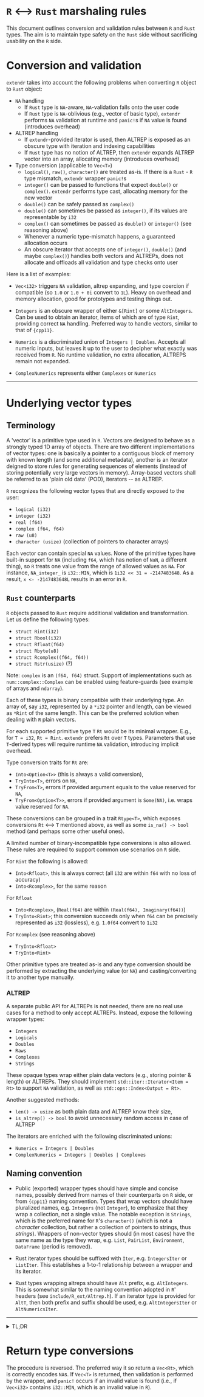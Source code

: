 # `R` <--> `Rust` marshaling rules

This document outlines conversion and validation rules between `R` and `Rust` types.
The aim is to maintain type safety on the `Rust` side without sacrificing usability on the `R` side.

# Conversion and validation

`extendr` takes into account the following problems when converting `R` object to `Rust` object:

- `NA` handling
  - If `Rust` type is `NA`-aware, `NA`-validation falls onto the user code
  - If `Rust` type is `NA`-oblivious (e.g., vector of basic type), `extendr` performs `NA` validation at runtime and `panic!`s if `NA` value is found (introduces overhead)
- ALTREP handling
  - If `extendr`-provided iterator is used, then ALTREP is exposed as an obscure type with iteration and indexing capabilities
  - If `Rust` type has no notion of ALTREP, then `extendr` expands ALTREP vector into an array, allocating memory (introduces overhead)
- Type conversion (applicable to `Vec<T>`)
  - `logical()`, `raw()`, `character()` are treated as-is. If there is a `Rust` - `R` type mismatch, `extendr` wrapper `panic!`s
  - `integer()` can be passed to functions that expect `double()` or `complex()`. `extendr` performs type cast, allocating memory for the new vector
  - `double()` can be safely passed as `complex()`
  - `double()` can sometimes be passed as `integer()`, if its values are representable by `i32`
  - `complex()` can sometimes be passed as `double()` or `integer()` (see reasoning above)
  - Whenever a numeric type-mismatch happens, a guaranteed allocation occurs
  - An obscure iterator that accepts one of `integer()`, `double()` (and maybe `complex()`) handles both vectors and ALTREPs, does not allocate and offloads all validation and type checks onto user

Here is a list of examples:

- `Vec<i32>` triggers `NA` validation, altrep expanding, and type coercion if compatible (so `1.0` or `1.0 + 0i` convert to `1L`). Heavy on overhead and memory allocation, good for prototypes and testing things out.

- `Integers` is an obscure wrapper of either `&[Rint]` or some `AltIntegers`. Can be used to obtain an iterator, items of which are of type `Rint`, providing correct `NA` handling. Preferred way to handle vectors, similar to that of `{cpp11}`.

- `Numerics` is a discriminated union of `Integers | Doubles`. Accepts all numeric inputs, but leaves it up to the user to decipher what exactly was received from `R`. No runtime validation, no extra allocation, ALTREPS remain not expanded.
- `ComplexNumerics` represents either `Complexes` or `Numerics`

----------------------------------------------------------------------------

# Underlying vector types

## Terminology

A 'vector' is a primitive type used in `R`. Vectors are designed to behave as a strongly typed 1D array of objects. There are two different implementations of vector types: one is basically a pointer to a contiguous block of memory with known length (and some additional metadata), another is an iterator deigned to store rules for generating sequences of elements (instead of storing potentially very large vectors in memory). Array-based vectors shall be referred to as 'plain old data' (POD), iterators -- as ALTREP.

`R` recognizes the following vector types that are directly exposed to the user:

- `logical (i32)`
- `integer (i32)`
- `real (f64)`
- `complex (f64, f64)`
- `raw (u8)`
- `character (usize)` (collection of pointers to character arrays)

Each vector can contain special `NA` values. None of the primitive types have built-in support for `NA` (including `f64`, which has notion of `NaN`, a different thing), so `R` treats one value from the range of allowed values as `NA`. For instance, `NA_integer_` is `i32::MIN`, which is `1i32 << 31 = -2147483648`. As a result, `x <- -2147483648L` results in an error in `R`.

## `Rust` counterparts

`R` objects passed to `Rust` require additional validation and transformation. Let us define the following types:

- `struct Rint(i32)`
- `struct Rbool(i32)`
- `struct Rfloat(f64)`
- `struct Rbyte(u8)`
- `struct Rcomplex((f64, f64))`
- `struct Rstr(usize)` (?)

Note: `complex` is an `(f64, f64)` struct. Support of implementations such as `num::complex::Complex` can be enabled using feature-guards (see example of arrays and `ndarray`).

Each of these types is binary compatible with their underlying type. An array of, say `i32`, represented by a `*i32` pointer and length, can be viewed as `*Rint` of the same length.
This can be the preferred solution when dealing with `R` plain vectors.

For each supported primitive type `T` `Rt` would be its minimal wrapper. E.g., for `T = i32`, `Rt = Rint`.
`extendr` prefers `Rt` over `T` types. Parameters that use `T`-derived types will require runtime `NA` validation, introducing implicit overhead.

Type conversion traits for `Rt` are:

- `Into<Option<T>>` (this is always a valid conversion),
- `TryInto<T>`, errors on `NA`,
- `TryFrom<T>`, errors if provided argument equals to the value reserved for `NA`,
- `TryFrom<Option<T>>`, errors if provided argument is `Some(NA)`, i.e. wraps value reserved for `NA`.

These conversions can be grouped in a trait `Rtype<T>`, which exposes conversions `Rt` <--> `T` mentioned above, as well as some `is_na() -> bool` method (and perhaps some other useful ones).

A limited number of binary-incompatible type conversions is also allowed. These rules are required to support common use scenarios on `R` side.

For `Rint` the following is allowed:

- `Into<Rfloat>`, this is always correct (all `i32` are within `f64` with no loss of accuracy)
- `Into<Rcomplex>`, for the same reason
  
For `Rfloat`

- `Into<Rcomplex>`, (`Real(f64)` are within `(Real(f64), Imaginary(f64))`)
- `TryInto<Rint>`; this conversion succeeds only when `f64` can be precisely represented as `i32` (lossless), e.g. `1.0f64` convert to `1i32`

For `Rcomplex` (see reasoning above)

- `TryInto<Rfloat>`
- `TryInto<Rint>`

Other primitive types are treated as-is and any type conversion should be performed by extracting the underlying value (or `NA`) and casting/converting it to another type manually.

### ALTREP

A separate public API for ALTREPs is not needed, there are no real use cases for a method to only accept ALTREPs. Instead, expose the following wrapper types:

- `Integers`
- `Logicals`
- `Doubles`
- `Raws`
- `Complexes`
- `Strings`

These opaque types wrap either plain data vectors (e.g., storing pointer & length) or ALTREPs.
They should implement `std::iter::Iterator<Item = Rt>` to support `NA` validation, as well as `std::ops::Index<Output = Rt>`.

Another suggested methods:

- `len() -> usize` as both plain data and ALTREP know their size,
- `is_altrep() -> bool` to avoid unnecessary random access in case of ALTREP

The iterators are enriched with the following discriminated unions:

- `Numerics = Integers | Doubles`
- `ComplexNumerics = Integers | Doubles | Complexes`

## Naming convention

- Public (exported) wrapper types should have simple and concise names, possibly derived from names of their counterparts on `R` side, or from `{cpp11}` naming convention. Types that wrap vectors should have pluralized names, e.g. `Integers` (not `Integer`), to emphasize that they wrap a collection, not a single value. The notable exception is `Strings`, which is the preferred name for `R`'s `character()` (which is not a *character* collection, but rather a collection of pointers to strings, thus *strings*). Wrappers of non-vector types should (in most cases) have the same name as the type they wrap, e.g. `List`, `PairList`, `Environment`, `DataFrame` (period is removed).

- Rust iterator types should be suffixed with `Iter`, e.g. `IntegersIter` or `ListIter`. This establishes a 1-to-1 relationship between a wrapper and its iterator.

- Rust types wrapping altreps should have `Alt` prefix, e.g. `AltIntegers`. This is somewhat similar to the naming convention adopted in `R`' headers (see `include/R_ext/Altrep.h`). If an iterator type is provided for `AltT`, then both prefix and suffix should be used, e.g. `AltIntegersIter` or `AltNumericsIter`.

-----------------------------------------------------------------------------------------------
<details>
<summary> TL;DR </summary>
Here is a set of functions with different parameter types and allowed arguments.

1. Default (aka comfortable on both ends)

```Rust
#[extendr]
fn fn_1(x : Vec<i32>)
```

| `R` type               | Allocation  | Coercion | Error            | Validation         |
| ---------------------- | ----------- | -------- | ---------------- | ------------------ |
| `integer()`            | Yes         | No       |  If `NA` found   | Runtime            |
| `altrep_integer()`     | Yes         | No       |  If `NA` found   | Runtime            |
| `real()` / `complex()` | Yes         | Yes      |  If `NA` found   | Runtime            |

2. Close to metal (aka performance)

```Rust
#[extendr]
fn fn_2(x : ComplexNumerics)
```

| `R` type               | Allocation  | Coercion | Error            | Validation  |
| ---------------------- | ----------- | -------- | ---------------- | ----------- |
| `integer()`            | No          | No       |  No              | User        |
| `altrep_integer()`     | No          | No       |  No              | User        |
| `double()`             | No          | No       |  No              | User        |
| `altrep_double()`      | No          | No       |  No              | User        |
| `complex()`            | No          | No       |  No              | User        |
| `altrep_complex()`     | No          | No       |  No              | User        |

</details>

# Return type conversions

The procedure is reversed. The preferred way it so return a `Vec<Rt>`, which is correctly encodes `NA`s. If `Vec<T>` is returned, then validation is performed by the wrapper, and `panic!` occurs if an invalid value is found (i.e., if `Vec<i32>` contains `i32::MIN`, which is an invalid value in `R`).
